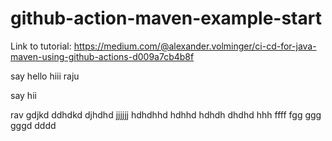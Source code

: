 # github-action-maven-example-start
Link to tutorial: https://medium.com/@alexander.volminger/ci-cd-for-java-maven-using-github-actions-d009a7cb4b8f

say hello
hiii raju

say hii

rav
gdjkd
ddhdkd
djhdhd
jjjjjj
hdhdhhd
hdhhd
hdhdh
dhdhd
hhh
ffff
fgg
ggg
gggd
dddd
